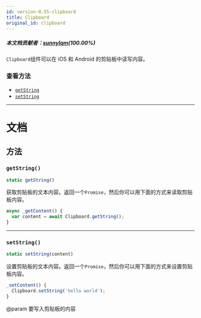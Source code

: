 ```yaml
---
id: version-0.55-clipboard
title: Clipboard
original_id: clipboard
---
```

##### 本文档贡献者：[sunnylqm](https://github.com/search?q=sunnylqm%40qq.com+in%3Aemail&type=Users)(100.00%)

`Clipboard`组件可以在 iOS 和 Android 的剪贴板中读写内容。

### 查看方法

* [`getString`](clipboard.md#getstring)
* [`setString`](clipboard.md#setstring)

---

# 文档

## 方法

### `getString()`

```jsx
static getString()
```

获取剪贴板的文本内容。返回一个`Promise`，然后你可以用下面的方式来读取剪贴板内容。

```jsx
async _getContent() {
  var content = await Clipboard.getString();
}
```

---

### `setString()`

```jsx
static setString(content)
```

设置剪贴板的文本内容。返回一个`Promise`，然后你可以用下面的方式来设置剪贴板内容。

```jsx
_setContent() {
  Clipboard.setString('hello world');
}
```

@param 要写入剪贴板的内容
